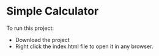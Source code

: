 # Simple Calculator

To run this project:
- Download the project
- Right click the index.html file to open it in any browser.